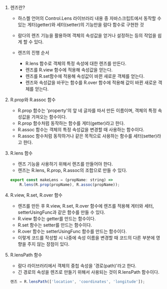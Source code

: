 1. 렌즈란?

    - 하스켈 언어의 Control.Lens 라이브러리 내용 중 자바스크립트에서 동작할 수 있는 게터(getter)와 세터(setter)의 기능만을 람다 함수로 구현한 것
    - 람다의 렌즈 기능을 활용하여 객체의 속성값을 얻거나 설정하는 등의 작업을 쉽게 할 수 있다.

    - 렌즈의 진행 순서
        - R.lens 함수로 객체의 특정 속성에 대한 렌즈를 만든다.
        - 렌즈를 R.view 함수에 적용해 속성값을 얻는다.
        - 렌즈를 R.set함수에 적용해 속성값이 바뀐 새로운 객체를 얻는다.
        - 렌즈와 속성값을 바꾸는 함수를 R.over 함수에 적용해 값이 바뀐 새로운 객체를 얻는다.

2. R.prop와 R.assoc 함수

    - R.prop 함수는 'property'의 앞 네 글자를 따서 만든 이름이며, 객체의 특정 속성값을 가져오는 함수이다.
    - R.prop 함수처럼 동작하는 함수를 게터(getter)라고 한다.
    - R.assoc 함수는 객체의 특정 속성값을 변경할 때 사용하는 함수이다.
    - R.assoc 함수처럼 동작하거나 같은 목적으로 사용하는 함수를 세터(setter)라고 한다.

3. R.lens 함수

    - 렌즈 기능을 사용하기 위해서 렌즈를 만들어야 한다.
    - 렌즈는 R.lens, R.prop, R.assoc의 조합으로 만들 수 있다.

    ```javascript
    export const makeLens = (propName: string) =>
        R.lens(R.prop(propName), R.assoc(propName));
    ```

4. R.view, R.set, R.over 함수

    - 렌즈를 만든 후 R.view, R.set, R.over 함수에 렌즈를 적용해 게터와 세터, setterUsingFunc과 같은 함수를 만들 수 있다.
    - R.view 함수는 getter를 만드는 함수이다.
    - R.set 함수는 setter를 만드는 함수이다.
    - R.over 함수는 setterUsingFunc 함수를 만드는 함수이다.
    - 이렇게 코드를 작성할 시 나중에 속성 이름을 변경할 때 코드의 다른 부분에 영향을 주지 않는 장점이 있다.

5. R.lensPath 함수

    - 람다 라이브러리에서 객체의 중첩 속성을 '경로(path)'라고 한다.
    - 긴 경로의 속성을 렌즈로 만들기 위해서 사용되는 것이 R.lensPath 함수이다.

    ```javascript
    렌즈 = R.lensPath(['location', 'coordinates', 'longitude']);
    ```
